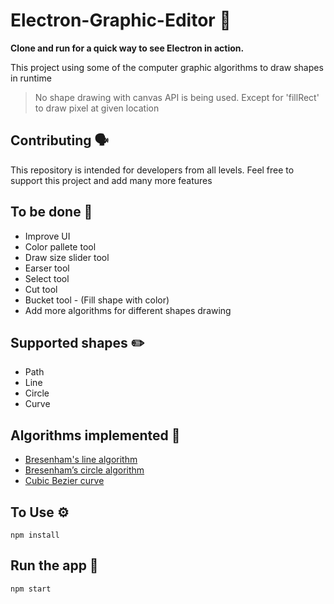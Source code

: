 # Electron-Graphic-Editor 🎨

**Clone and run for a quick way to see Electron in action.**

This project using some of the computer graphic algorithms to draw shapes in runtime

> No shape drawing with canvas API is being used.
> Except for 'fillRect' to draw pixel at given location

## Contributing 🗣

This repository is intended for developers from all levels.
Feel free to support this project and add many more features

## To be done 📝

- Improve UI
- Color pallete tool
- Draw size slider tool
- Earser tool
- Select tool
- Cut tool
- Bucket tool - (Fill shape with color)
- Add more algorithms for different shapes drawing

## Supported shapes ✏️

- Path
- Line
- Circle
- Curve

## Algorithms implemented 🧠

- [Bresenham's line algorithm](https://en.wikipedia.org/wiki/Bresenham%27s_line_algorithm)
- [Bresenham’s circle algorithm](https://www.geeksforgeeks.org/bresenhams-circle-drawing-algorithm/)
- [Cubic Bezier curve](https://www.geeksforgeeks.org/cubic-bezier-curve-implementation-in-c/)

## To Use ⚙️

`npm install`

## Run the app 🚀

`npm start`
